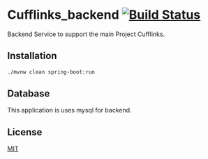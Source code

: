 # Cufflinks_backend [![Build Status](https://travis-ci.org/ashwani1218/Cufflinks_backend.svg?branch=master)](https://travis-ci.org/ashwani1218/Cufflinks_backend)

Backend Service to support the main Project Cufflinks.


## Installation

```bash
./mvnw clean spring-boot:run
```

## Database

This application is uses mysql for backend.


## License
[MIT](https://choosealicense.com/licenses/mit/)


